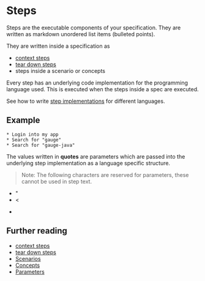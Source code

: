 # Steps

Steps are the executable components of your specification. They  are written as markdown unordered list items (bulleted points).

They are written inside a specification as
- [context steps](contexts.md)
- [tear down steps](tear_down_steps.md)
- steps inside a scenario or concepts

Every step has an underlying code implementation for the programming language used. This is executed when the steps inside a spec are executed.

See how to write [step implementations](../language_features/step_implementations.md) for different languages.

## Example

```
* Login into my app
* Search for "gauge"
* Search for "gauge-java"
```

The values written in __quotes__ are parameters which are passed into the underlying step implementation as a language specific structure.

> Note: The following characters are reserved for parameters, these cannot be used in step text.
- "
- <
- >

## Further reading
* [context steps](contexts.md)
* [tear down steps](tear_down_steps.md)
* [Scenarios](scenarios.md)
* [Concepts](concepts.md)
* [Parameters](parameters/README.md)

